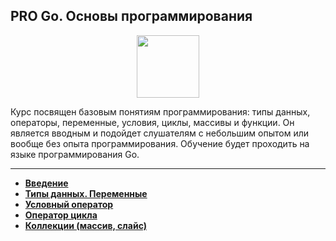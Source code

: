 ## PRO Go. Основы программирования

<div id="header" align="center">
  <img src="https://cdn.stepik.net/media/cache/images/courses/158385/cover_SPaHBeA/76ef14008f9f02b0fbd97cd39c6f4e34.png" width="100"/>
</div>

Курс посвящен базовым понятиям программирования: типы данных, операторы, переменные, условия, циклы, массивы и функции. Он является вводным и подойдет слушателям с небольшим опытом или вообще без опыта программирования. Обучение будет проходить на языке программирования Go.

---

- [**Введение**](https://github.com/vypiemzalyubov/go/tree/main/Stepik/PRO%20Go.%20Programming%20basics/1.%20Introduction)
- [**Типы данных. Переменные**](https://github.com/vypiemzalyubov/go/tree/main/Stepik/PRO%20Go.%20Programming%20basics/2.%20Data%20Types.%20Variables)
- [**Условный оператор**](https://github.com/vypiemzalyubov/go/tree/main/Stepik/PRO%20Go.%20Programming%20basics/3.%20Conditional%20operator)
- [**Оператор цикла**](https://github.com/vypiemzalyubov/go/tree/main/Stepik/PRO%20Go.%20Programming%20basics/4.%20Loop%20operator)
- [**Коллекции (массив, слайс)**](https://github.com/vypiemzalyubov/go/tree/main/Stepik/PRO%20Go.%20Programming%20basics/5.%20Collections%20(array%2C%20slice))
